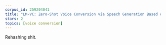 ```yaml
---
corpus_id: 259204041
title: "LM-VC: Zero-Shot Voice Conversion via Speech Generation Based on Language Models"
stars: 2
topics: [voice conversion]
---
```


Rehashing shit.
